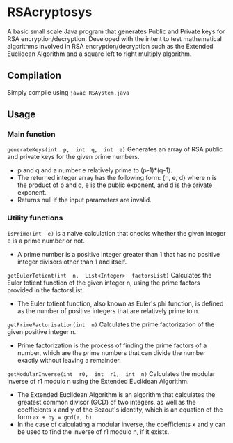 # RSAcryptosys
A basic small scale Java program that generates Public and Private keys for RSA encryption/decryption. Developed with the intent to test mathematical algorithms involved in RSA encryption/decryption such as the Extended Euclidean Algorithm and a square left to right multiply algorithm.

## Compilation
Simply compile using `javac RSAystem.java`

## Usage

### Main function 
`generateKeys(int  p,  int  q,  int  e)` Generates an array of RSA public and private keys for the given prime numbers.
* p and q and a number e relatively prime to (p-1)*(q-1).
* The returned integer array has the following form: {n, e, d} where n is the product of p and q, e is the public exponent, and d is the private exponent.
* Returns null if the input parameters are invalid.
### Utility functions
`isPrime(int  e)` is a naive calculation that checks whether the given integer e is a prime number or not.
* A prime number is a positive integer greater than 1 that has no positive integer divisors other than 1 and itself.

`getEulerTotient(int  n,  List<Integer>  factorsList)` Calculates the Euler totient function of the given integer n, using the prime factors provided in the factorsList.
* The Euler totient function, also known as Euler's phi function, is defined as the number of positive integers that are relatively prime to n.

`getPrimeFactorisation(int  n)`  Calculates the prime factorization of the given positive integer n.

* Prime factorization is the process of finding the prime factors of a number, which are the prime numbers that can divide the number exactly without leaving a remainder.

`getModularInverse(int  r0,  int  r1,  int  n)`  Calculates the modular inverse of r1 modulo n using the Extended Euclidean Algorithm.

* The Extended Euclidean Algorithm is an algorithm that calculates the greatest common divisor (GCD) of two integers, as well as the coefficients x and y of the Bezout's identity, which is an equation of the form ``ax + by = gcd(a, b)``.
* In the case of calculating a modular inverse, the coefficients x and y can be used to find the inverse of r1 modulo n, if it exists.
